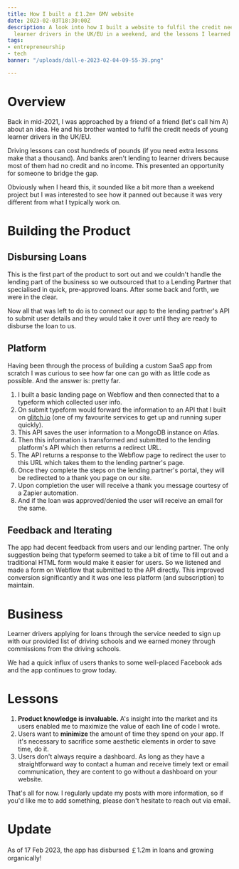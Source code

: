 ```yaml
---
title: How I built a ￡1.2m+ GMV website
date: 2023-02-03T18:30:00Z
description: A look into how I built a website to fulfil the credit needs of young
  learner drivers in the UK/EU in a weekend, and the lessons I learned along the way.
tags:
- entrepreneurship
- tech
banner: "/uploads/dall-e-2023-02-04-09-55-39.png"

---
```

# Overview

Back in mid-2021, I was approached by a friend of a friend (let's call him A) about an idea. He and his brother wanted to fulfil the credit needs of young learner drivers in the UK/EU.

Driving lessons can cost hundreds of pounds (if you need extra lessons make that a thousand). And banks aren't lending to learner drivers because most of them had no credit and no income. This presented an opportunity for someone to bridge the gap.

Obviously when I heard this, it sounded like a bit more than a weekend project but I was interested to see how it panned out because it was very different from what I typically work on.

# Building the Product

## Disbursing Loans

This is the first part of the product to sort out and we couldn't handle the lending part of the business so we outsourced that to a Lending Partner that specialised in quick, pre-approved loans. After some back and forth, we were in the clear.

Now all that was left to do is to connect our app to the lending partner's API to submit user details and they would take it over until they are ready to disburse the loan to us.

## Platform

Having been through the process of building a custom SaaS app from scratch I was curious to see how far one can go with as little code as possible. And the answer is: pretty far.

1. I built a basic landing page on Webflow and then connected that to a typeform which collected user info.
2. On submit typeform would forward the information to an API that I built on [glitch.io](http://glitch.io/) (one of my favourite services to get up and running super quickly).
3. This API saves the user information to a MongoDB instance on Atlas.
4. Then this information is transformed and submitted to the lending platform's API which then returns a redirect URL.
5. The API returns a response to the Webflow page to redirect the user to this URL which takes them to the lending partner's page.
6. Once they complete the steps on the lending partner's portal, they will be redirected to a thank you page on our site.
7. Upon completion the user will receive a thank you message courtesy of a Zapier automation.
8. And if the loan was approved/denied the user will receive an email for the same.

## Feedback and Iterating

The app had decent feedback from users and our lending partner. The only suggestion being that typeform seemed to take a bit of time to fill out and a traditional HTML form would make it easier for users. So we listened and made a form on Webflow that submitted to the API directly. This improved conversion significantly and it was one less platform (and subscription) to maintain.

# Business

Learner drivers applying for loans through the service needed to sign up with our provided list of driving schools and we earned money through commissions from the driving schools.

We had a quick influx of users thanks to some well-placed Facebook ads and the app continues to grow today.

# Lessons

1. **Product knowledge is invaluable.** A's insight into the market and its users enabled me to maximize the value of each line of code I wrote.
2. Users want to **minimize** the amount of time they spend on your app. If it's necessary to sacrifice some aesthetic elements in order to save time, do it.
3. Users don't always require a dashboard. As long as they have a straightforward way to contact a human and receive timely text or email communication, they are content to go without a dashboard on your website.

That's all for now. I regularly update my posts with more information, so if you'd like me to add something, please don't hesitate to reach out via email.

# Update

As of 17 Feb 2023, the app has disbursed ￡1.2m in loans and growing organically!